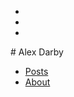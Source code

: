 <link rel="stylesheet" href="https://cdnjs.cloudflare.com/ajax/libs/font-awesome/6.0.0-beta3/css/all.min.css" integrity="sha512-Fo3rlrZj/k7ujTnHg4CGR2D7kSs0v4LLanw2qksYuRlEzO+tcaEPQogQ0KaoGN26/zrn20ImR1DfuLWnOo7aBA==" crossorigin="anonymous" referrerpolicy="no-referrer" />
<div id="links">
  <ul>
    <li>
      <a href="https://twitter.com/alex_darby"><i class="fa-brands fa-twitter-square"></i></a>
    </li>
    <li>
      <a href="https://github.com/AlexDarby"><i class="fab fa-github"></i></a>
    </li>
    <li>
        <a href="https://instagram.com/alex.darby"><i class="fab fa-instagram-square"></i></a>
    </li>
  </ul>
</div>
# Alex Darby
<div id="nav">
  <ul>
    <li>
      <a href="/posts">Posts</a>
    </li>
    <li>
      <a href="/">About</a>
    </li>
  </ul>
</div>